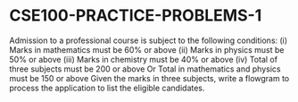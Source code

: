 # CSE100-PRACTICE-PROBLEMS-1
Admission to a professional course is subject to the following conditions: (i) Marks in mathematics must be 60% or above (ii) Marks in physics must be 50% or above (iii) Marks in chemistry must be 40% or above (iv) Total of three subjects must be 200 or above Or Total in mathematics and physics must be 150 or above Given the marks in three subjects, write a flowgram to process the application to list the  eligible candidates.
